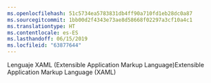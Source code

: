 ```yaml
---
ms.openlocfilehash: 51c5734ea5783831db4ff90a710fd1eb28dc0a87
ms.sourcegitcommit: 1bb00d2f4343e73ae8d58668f02297a3cf10a4c1
ms.translationtype: HT
ms.contentlocale: es-ES
ms.lasthandoff: 06/15/2019
ms.locfileid: "63877644"
---
```

<span data-ttu-id="43c1c-101">Lenguaje XAML (Extensible Application Markup Language)</span><span class="sxs-lookup"><span data-stu-id="43c1c-101">Extensible Application Markup Language (XAML)</span></span>